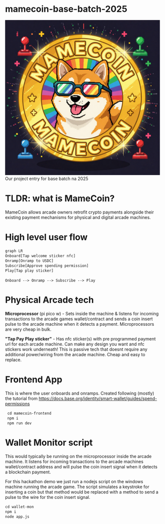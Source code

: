# mamecoin-base-batch-2025
![MameCoin Logo](./mamecoin-frontend/public/images/logo2.png)
Our project entry for base batch na 2025
# TLDR: what is MameCoin?
MameCoin allows arcade owners retrofit crypto payments alongside their existing payment mechanisms for physical and digital arcade machines.

# High level user flow
```mermaid
graph LR
Onboard[Tap welcome sticker nfc]
Onramp[Onramp to USDC]
Subscribe[Approve spending permission]
Play[Tap play sticker]

Onboard --> Onramp --> Subscribe --> Play
```

# Physical Arcade tech
**Microprocessor** (pi pico w) - Sets inside the machine & listens for incoming transactions to the arcade games wallet/contract and sends a coin insert pulse to the arcade machine when it detects a payment. Microprocessors are very cheap in bulk.

**"Tap Pay Play sticker"**  - Has nfc sticker(s) with pre programmed payment url for each arcade machine. Can make any design you want and nfc stickers work underneath! This is passive tech that doesnt require any additional power/wiring from the arcade machine. Cheap and easy to replace. 

# Frontend App
This is where the user onboards and onramps. Created following (mostly) the tutorial from https://docs.base.org/identity/smart-wallet/guides/spend-permissions
     
     cd mamecoin-frontend
     npm i
     npm run dev
 
# Wallet Monitor script
This would typically be running on the microprocessor inside the arcade machine. It listens for incoming transactions to the arcade machines wallet/contract address and will pulse the coin insert signal when it detects a blockchain payment.

For this hackathon demo we just run a nodejs script on the windows machine running the arcade game. The script simulates a keystroke for inserting a coin but that method would be replaced with a method to send a pulse to the wire for the coin insert signal.

    cd wallet-mon
    npm i
    node app.js
